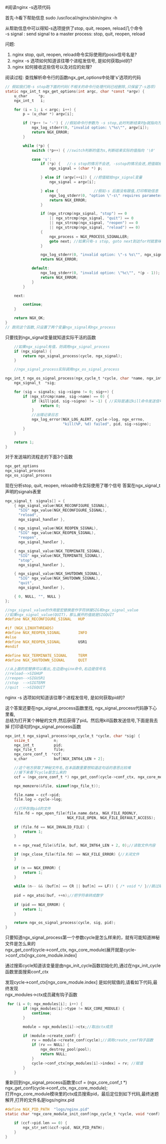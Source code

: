 #阅读nginx -s选项代码

首先-h看下帮助信息
sudo /usr/local/nginx/sbin/nginx -h

从帮助信息中可以得知-s选项提供了stop, quit, reopen, reload几个命令  
-s signal     : send signal to a master process: stop, quit, reopen, reload

问题:  
1. nginx stop, quit, reopen, reload命令实际使用的posix信号名是?
1. nginx -s 选项如何知道该往哪个进程发信号, 是如何获取pid的?
1. nginx 如何接收这些信号以及对应的处理?

阅读过程:
查找解析命令行的函数ngx_get_options中处理's'选项的代码
```c
// 假如我们用-s stop跑下面的代码(不相关的命令行处理代码已经删除,只保留了-s选项)
static ngx_int_t ngx_get_options(int argc, char *const *argv) {
    u_char     *p; 
    ngx_int_t   i;  

    for (i = 1; i < argc; i++) {
        p = (u_char *) argv[i];

        if (*p++ != '-') { //假如命令行参数为 -s stop,此时判断结束时p就指向为s
            ngx_log_stderr(0, "invalid option: \"%s\"", argv[i]);
            return NGX_ERROR;
        }   

        while (*p) {
            switch (*p++) { //switch判断的值为s,判断结束实际的值指向 '\0'

            case 's':
                if (*p) {   //-s stop的情况不会进, -sstop的情况会进,把值赋给ngx_signal变量
                    ngx_signal = (char *) p;

                } else if (argv[++i]) { //把值赋给ngx_signal变量
                    ngx_signal = argv[i];

                } else {                //假如-s 后面没有跟值,打印帮助信息
                    ngx_log_stderr(0, "option \"-s\" requires parameter");
                    return NGX_ERROR;
                }   

                if (ngx_strcmp(ngx_signal, "stop") == 0
                    || ngx_strcmp(ngx_signal, "quit") == 0
                    || ngx_strcmp(ngx_signal, "reopen") == 0
                    || ngx_strcmp(ngx_signal, "reload") == 0)
                {   
                    ngx_process = NGX_PROCESS_SIGNALLER;
                    goto next; //如果只有-s stop, goto next到达for时就意味着结束
                }   

                ngx_log_stderr(0, "invalid option: \"-s %s\"", ngx_signal);
                return NGX_ERROR;

            default:
                ngx_log_stderr(0, "invalid option: \"%c\"", *(p - 1));
                return NGX_ERROR;
            }   
        }   

    next:

        continue;
    }   

    return NGX_OK;
}
// 跑完这个函数,只设置了两个变量ngx_signal和ngx_process
```

只要找到ngx_signal变量就知道实际干活的函数
```c
    //如果ngx_signal有值，则调用ngx_signal_process
    if (ngx_signal) {
        return ngx_signal_process(cycle, ngx_signal);
    }

    //ngx_signal_process实际调用ngx_os_signal_process
```

```c
ngx_int_t ngx_os_signal_process(ngx_cycle_t *cycle, char *name, ngx_int_t pid) {
    ngx_signal_t  *sig;

    for (sig = signals; sig->signo != 0; sig++) {
        if (ngx_strcmp(name, sig->name) == 0) {
            if (kill(pid, sig->signo) != -1) { //实际是通过kill命令发送信号
                return 0;
            }
            //出错记录日志
            ngx_log_error(NGX_LOG_ALERT, cycle->log, ngx_errno,
                          "kill(%P, %d) failed", pid, sig->signo);
        }
    }

    return 1;
}

```
对于发送端的流程走的下面3个函数
```c
ngx_get_options
ngx_signal_process
ngx_os_signal_process
```

现在分析stop, quit, reopen, reload命令实际使用了哪个信号
答案在ngx_signal_t声明的signals表里
``` c
ngx_signal_t  signals[] = {
    { ngx_signal_value(NGX_RECONFIGURE_SIGNAL),
      "SIG" ngx_value(NGX_RECONFIGURE_SIGNAL),
      "reload",
      ngx_signal_handler },

    { ngx_signal_value(NGX_REOPEN_SIGNAL),
      "SIG" ngx_value(NGX_REOPEN_SIGNAL),
      "reopen",
      ngx_signal_handler },

    { ngx_signal_value(NGX_TERMINATE_SIGNAL),
      "SIG" ngx_value(NGX_TERMINATE_SIGNAL),
      "stop",
      ngx_signal_handler },

    { ngx_signal_value(NGX_SHUTDOWN_SIGNAL),
      "SIG" ngx_value(NGX_SHUTDOWN_SIGNAL),
      "quit",
      ngx_signal_handler },

    { 0, NULL, "", NULL }
};

//ngx_signal_value的作用是宏替换是作字符拼接SIG和ngx_signal_value
//如果ngx_signal_value(QUIT)，那么展开的值就是SIGQUIT
#define NGX_RECONFIGURE_SIGNAL   HUP

#if (NGX_LINUXTHREADS)
#define NGX_REOPEN_SIGNAL        INFO
#else
#define NGX_REOPEN_SIGNAL        USR1
#endif

#define NGX_TERMINATE_SIGNAL     TERM
#define NGX_SHUTDOWN_SIGNAL      QUIT

//从上面的宏替换可以看出,左边是nginx命令,右边是信号名
//reload-->SIGHUP
//reopen-->SIGUSR1
//stop  -->SIGTERM
//quit  -->SIGQUIT

```

nginx -s 选项如何知道该往哪个进程发信号, 是如何获取pid的?

这个答案还要在ngx_signal_process函数里找, ngx_signal_process代码静下心里看,  
总结为打开某个神秘的文件,然后获得了pid。然后用kill函数发送信号,下面是我去掉
打印语句的ngx_signal_process函数
``` c
ngx_int_t ngx_signal_process(ngx_cycle_t *cycle, char *sig) {
    ssize_t           n;
    ngx_int_t         pid;
    ngx_file_t        file;
    ngx_core_conf_t  *ccf;
    u_char            buf[NGX_INT64_LEN + 2];

    //这个地方获取了神秘文件名,在本函数里要想知道这句话的意思比较难
    //接下来看下cycle是怎么来的
    ccf = (ngx_core_conf_t *) ngx_get_conf(cycle->conf_ctx, ngx_core_module);

    ngx_memzero(&file, sizeof(ngx_file_t));

    file.name = ccf->pid;
    file.log = cycle->log;
                                                                                                   
    //打开存放pid的文件
    file.fd = ngx_open_file(file.name.data, NGX_FILE_RDONLY,
                            NGX_FILE_OPEN, NGX_FILE_DEFAULT_ACCESS);
                                                                                                   
    if (file.fd == NGX_INVALID_FILE) {
        return 1;
    }
                                                                                                   
    n = ngx_read_file(&file, buf, NGX_INT64_LEN + 2, 0);//读取文件内容

    if (ngx_close_file(file.fd) == NGX_FILE_ERROR) {//关闭文件
    }

    if (n == NGX_ERROR) {
        return 1;
    }
                                                                                                   
    while (n-- && (buf[n] == CR || buf[n] == LF)) { /* void */ }//跳过尾部的换行符
                                                                                                   
    pid = ngx_atoi(buf, ++n);//把字符串转成数字
                                                                                                   
    if (pid == NGX_ERROR) {
        return 1;
    }

    return ngx_os_signal_process(cycle, sig, pid);
}
```
只要知道ngx_signal_process第一个参数cycle是怎么样来的，就有可能知道神秘文件是怎么来的  
ngx_get_conf(cycle->conf_ctx, ngx_core_module)展开就是cycle->conf_ctx[ngx_core_module.index]  

通过搜索cycle知道该变量是由ngx_init_cycle函数初始化的,通过在ngx_init_cycle函数里面搜索conf_ctx  

发现cycle->conf_ctx[ngx_core_module.index] 是如何赋值的,请看如下代码,最终发现  
ngx_modules->ctx成员藏有钩子函数
``` c
 for (i = 0; ngx_modules[i]; i++) {
        if (ngx_modules[i]->type != NGX_CORE_MODULE) {
            continue;
        }

        module = ngx_modules[i]->ctx;//取出ctx成员

        if (module->create_conf) {
            rv = module->create_conf(cycle);//调用create_conf钩子函数
            if (rv == NULL) {
                ngx_destroy_pool(pool);
                return NULL;
            }
            cycle->conf_ctx[ngx_modules[i]->index] = rv; //赋值
        }
    }

```
重新回到ngx_signal_process函数里ccf = (ngx_core_conf_t *) ngx_get_conf(cycle->conf_ctx, ngx_core_module);  
打开ngx_core_module模块里的ctx成员搜索pid，最后定位到如下代码,最终迷题解开,打开的文件名是logs/nginx.pid  

``` c
#define NGX_PID_PATH  "logs/nginx.pid"
static char *ngx_core_module_init_conf(ngx_cycle_t *cycle, void *conf) {

    if (ccf->pid.len == 0) {
        ngx_str_set(&ccf->pid, NGX_PID_PATH);
    }
}

```
